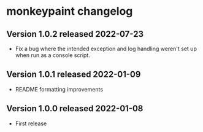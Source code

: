 # monkeypaint changelog

## Version 1.0.2 released 2022-07-23

* Fix a bug where the intended exception and log handling weren't set up when run as a console script.

## Version 1.0.1 released 2022-01-09

* README formatting improvements

## Version 1.0.0 released 2022-01-08

* First release
